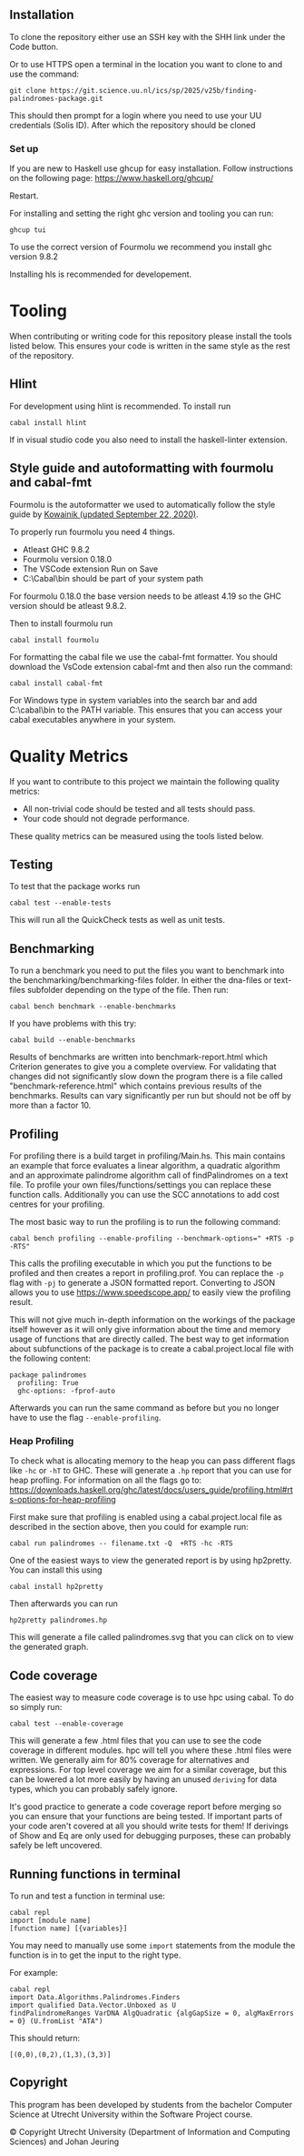 ## Installation

To clone the repository either use an SSH key with the SHH link under the Code button.

Or to use HTTPS open a terminal in the location you want to clone to and use the command:

```
git clone https://git.science.uu.nl/ics/sp/2025/v25b/finding-palindromes-package.git
```

This should then prompt for a login where you need to use your UU credentials (Solis ID). After which the repository should be cloned

### Set up

If you are new to Haskell use ghcup for easy installation.
Follow instructions on the following page:
https://www.haskell.org/ghcup/

Restart.

For installing and setting the right ghc version and tooling you can run:

```
ghcup tui
```

To use the correct version of Fourmolu we recommend you install ghc version 9.8.2

Installing hls is recommended for developement.

# Tooling

When contributing or writing code for this repository please install the tools listed below. This ensures your code is written in the same style as the rest of the repository.

## Hlint

For development using hlint is recommended. To install run

```
cabal install hlint
```

If in visual studio code you also need to install the haskell-linter extension.

## Style guide and autoformatting with fourmolu and cabal-fmt

Fourmolu is the autoformatter we used to automatically follow the style guide by [Kowainik (updated September 22, 2020)](https://kowainik.github.io/posts/2019-02-06-style-guide).

To properly run fourmolu you need 4 things.

- Atleast GHC 9.8.2
- Fourmolu version 0.18.0
- The VSCode extension Run on Save
- C:\Cabal\bin should be part of your system path

For fourmolu 0.18.0 the base version needs to be atleast 4.19 so the GHC version should be atleast 9.8.2.

Then to install fourmolu run

```
cabal install fourmolu
```

For formatting the cabal file we use the cabal-fmt formatter.
You should download the VsCode extension cabal-fmt and then also run the command:

```
cabal install cabal-fmt
```

For Windows type in system variables into the search bar and add C:\cabal\bin to the PATH variable. This ensures that you can access your cabal executables anywhere in your system.

# Quality Metrics

If you want to contribute to this project we maintain the following quality metrics:

- All non-trivial code should be tested and all tests should pass.
- Your code should not degrade performance.

These quality metrics can be measured using the tools listed below.

## Testing

To test that the package works run

```
cabal test --enable-tests
```

This will run all the QuickCheck tests as well as unit tests.

## Benchmarking

To run a benchmark you need to put the files you want to benchmark into the benchmarking/benchmarking-files folder. In either the dna-files or text-files subfolder depending on the type of the file. Then run:

```
cabal bench benchmark --enable-benchmarks
```

If you have problems with this try:

```
cabal build --enable-benchmarks
```

Results of benchmarks are written into benchmark-report.html which Criterion generates to give you a complete overview.
For validating that changes did not significantly slow down the program there is a file called "benchmark-reference.html" which contains previous results of the benchmarks. Results can vary significantly per run but should not be off by more than a factor 10.

## Profiling

For profiling there is a build target in profiling/Main.hs. This main contains an example that force evaluates a linear algorithm, a quadratic algorithm and an approximate palindrome algorithm call of findPalindromes on a text file. To profile your own files/functions/settings you can replace these function calls. Additionally you can use the SCC annotations to add cost centres for your profiling.

The most basic way to run the profiling is to run the following command:

```
cabal bench profiling --enable-profiling --benchmark-options=" +RTS -p -RTS"
```

This calls the profiling executable in which you put the functions to be profiled and then creates a report in profiling.prof.
You can replace the `-p` flag with `-pj` to generate a JSON formatted report. Converting to JSON allows you to use https://www.speedscope.app/ to easily view the profiling result.

This will not give much in-depth information on the workings of the package itself however as it will only give information about the time and memory usage of functions that are directly called.
The best way to get information about subfunctions of the package is to create a cabal.project.local file with the following content:

```
package palindromes
  profiling: True
  ghc-options: -fprof-auto
```

Afterwards you can run the same command as before but you no longer have to use the flag `--enable-profiling`.

### Heap Profiling

To check what is allocating memory to the heap you can pass different flags like `-hc` or `-hT` to GHC. These will generate a `.hp` report that you can use for heap profling. For information on all the flags go to: https://downloads.haskell.org/ghc/latest/docs/users_guide/profiling.html#rts-options-for-heap-profiling

First make sure that profiling is enabled using a cabal.project.local file as described in the section above, then you could for example run:

```
cabal run palindromes -- filename.txt -Q  +RTS -hc -RTS
```

One of the easiest ways to view the generated report is by using hp2pretty. You can install this using

```
cabal install hp2pretty
```

Then afterwards you can run

```
hp2pretty palindromes.hp
```

This will generate a file called palindromes.svg that you can click on to view the generated graph.

## Code coverage

The easiest way to measure code coverage is to use hpc using cabal. To do so simply run:

```
cabal test --enable-coverage
```

This will generate a few .html files that you can use to see the code coverage in different modules. hpc will tell you where these .html files were written.
We generally aim for 80% coverage for alternatives and expressions. For top level coverage we aim for a similar coverage, but this can be lowered a lot more easily by having an unused `deriving` for data types, which you can probably safely ignore.

It's good practice to generate a code coverage report before merging so you can ensure that your functions are being tested. If important parts of your code aren't covered at all you should write tests for them! If derivings of Show and Eq are only used for debugging purposes, these can probably safely be left uncovered.

## Running functions in terminal

To run and test a function in terminal use:

```
cabal repl
import [module name]
[function name] [{variables}]
```

You may need to manually use some `import` statements from the module the function is in to get the input to the right type.

For example:

```
cabal repl
import Data.Algorithms.Palindromes.Finders
import qualified Data.Vector.Unboxed as U
findPalindromeRanges VarDNA AlgQuadratic {algGapSize = 0, algMaxErrors = 0} (U.fromList "ATA")
```

This should return:

```
[(0,0),(0,2),(1,3),(3,3)]
```

## Copyright

This program has been developed by students from the bachelor Computer Science at Utrecht
University within the Software Project course.

© Copyright Utrecht University (Department of Information and Computing Sciences) and Johan Jeuring
